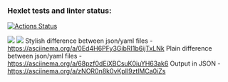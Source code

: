 ### Hexlet tests and linter status:
[![Actions Status](https://github.com/denyadeho/frontend-project-46/workflows/hexlet-check/badge.svg)](https://github.com/denyadeho/frontend-project-46/actions)

<a href="https://codeclimate.com/github/denyadeho/frontend-project-46/maintainability"><img src="https://api.codeclimate.com/v1/badges/d9a80d7dd1a230123545/maintainability" /></a>
<a href="https://codeclimate.com/github/denyadeho/frontend-project-44/test_coverage"><img src="https://api.codeclimate.com/v1/badges/a552e3fd1d2e414332a6/test_coverage" /></a>
Stylish difference between json/yaml files - https://asciinema.org/a/0Ed4H6PFy3GibRI1b6ijTxLNk
Plain difference between json/yaml files - https://asciinema.org/a/68pzf0dEiXBCsuK0iuYH63ak6
Output in JSON - https://asciinema.org/a/zNOR0n8k0vKpIl9ztlMCa0iZs
